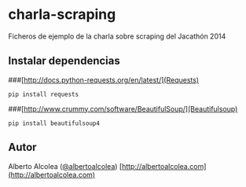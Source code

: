 charla-scraping
===============

Ficheros de ejemplo de la charla sobre scraping del Jacathón 2014


Instalar dependencias
---------------------
###[http://docs.python-requests.org/en/latest/](Requests)

    pip install requests

###[http://www.crummy.com/software/BeautifulSoup/](Beautifulsoup)

    pip install beautifulsoup4


Autor
-----
Alberto Alcolea ([@albertoalcolea](https://twitter.com/albertoalcolea))
[http://albertoalcolea.com](http://albertoalcolea.com)